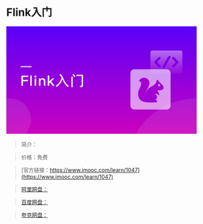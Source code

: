 # Flink入门

![img](../../assets/5fe4430700015afe05400304.jpg)

> 简介：

> 价格：免费

> [官方链接：https://www.imooc.com/learn/1047](https://www.imooc.com/learn/1047)

> [阿里网盘：]()

> [百度网盘：]()

> [夸克网盘：]()
